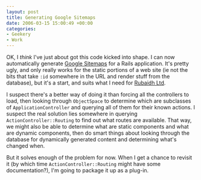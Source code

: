 ```yaml
---
layout: post
title: Generating Google Sitemaps
date: 2006-03-15 15:00:49 +00:00
categories:
- Geekery
- Work
---
```

OK, I *think* I've just about got this code kicked into shape.  I can now automatically generate [Google Sitemaps](http://www.google.com/webmasters/sitemaps/) for a Rails application.  It's pretty ugly, and only really works for the static portions of a web site (ie not the bits that take `:id` somewhere in the URL and render stuff from the database), but it's a start, and suits what I need for [Rubaidh Ltd](http://www.rubaidh.com/).

I suspect there's a better way of doing it than forcing all the controllers to load, then looking through `ObjectSpace` to determine which are subclasses of `ApplicationController` and querying all of them for their known actions.  I suspect the real solution lies somewhere in querying `ActionController::Routing` to find out what routes are available.  That way, we might also be able to determine what are static components and what are dynamic components, then do smart things about looking through the database for dynamically generated content and determining what's changed when.

But it solves enough of the problem for now.  When I get a chance to revisit it (by which time `ActionController::Routing` might have some documentation?), I'm going to package it up as a plug-in.
